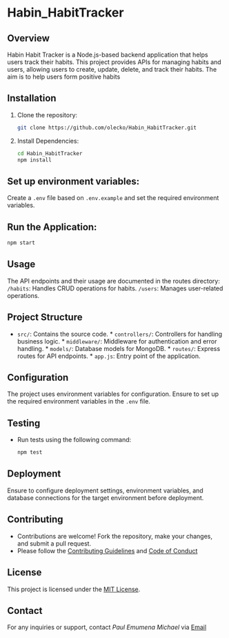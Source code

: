 # Habin_HabitTracker

## Overview

Habin Habit Tracker is a Node.js-based backend application that helps users track their habits. This project provides APIs for managing habits and users, allowing users to create, update, delete, and track their habits. The aim is to help users form positive habits

## Installation

1. Clone the repository:

   ```bash
   git clone https://github.com/olecko/Habin_HabitTracker.git
   ```
2. Install Dependencies:

   ```bash
   cd Habin_HabitTracker
   npm install
   ```
## Set up environment variables:

Create a `.env` file based on ```.env.example``` and set the required environment variables.

## Run the Application:

   ```bash
   npm start
   ```

## Usage

The API endpoints and their usage are documented in the routes directory:
   `/habits`: Handles CRUD operations for habits.
   `/users`: Manages user-related operations.

## Project Structure

   * `src/`: Contains the source code.
    * `controllers/`: Controllers for handling business logic.
    * `middleware/`: Middleware for authentication and error handling.
    * `models/`: Database models for MongoDB.
    * `routes/`: Express routes for API endpoints.
    * `app.js`: Entry point of the application.

## Configuration

The project uses environment variables for configuration. Ensure to set up the required environment variables in the `.env` file.

## Testing

* Run tests using the following command:
   ```bash
   npm test
   ```

## Deployment

Ensure to configure deployment settings, environment variables, and database connections for the target environment before deployment.

## Contributing

* Contributions are welcome! Fork the repository, make your changes, and submit a pull request.
* Please follow the [Contributing Guidelines](./CONTRIBUTING.md) and [Code of Conduct](./CODE_OF_CONDUCT.md)

## License
This project is licensed under the [MIT License](./LICENSE).

## Contact
For any inquiries or support, contact _Paul Emumena Michael_ via [Email](paulebi4eva@gmail.com)

